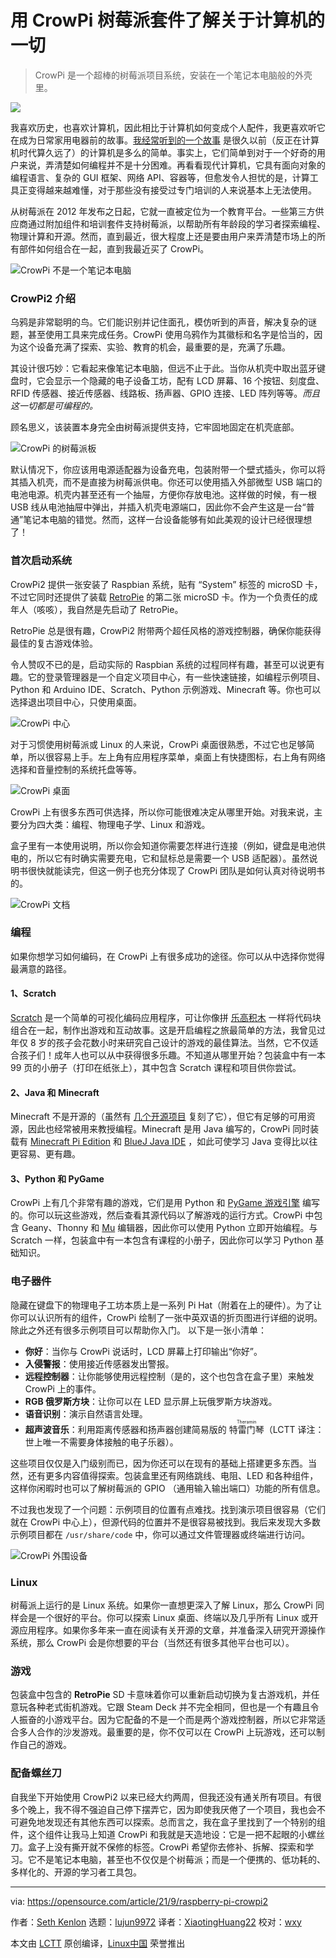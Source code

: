 [#]: subject: "Learn everything about computers with this Raspberry Pi kit"
[#]: via: "https://opensource.com/article/21/9/raspberry-pi-crowpi2"
[#]: author: "Seth Kenlon https://opensource.com/users/seth"
[#]: collector: "lujun9972"
[#]: translator: "XiaotingHuang22"
[#]: reviewer: "wxy"
[#]: publisher: "wxy"
[#]: url: "https://linux.cn/article-15656-1.html"

用 CrowPi 树莓派套件了解关于计算机的一切
======

> CrowPi 是一个超棒的树莓派项目系统，安装在一个笔记本电脑般的外壳里。

![][0]

我喜欢历史，也喜欢计算机，因此相比于计算机如何变成个人配件，我更喜欢听它在成为日常家用电器前的故事。[我经常听到的一个故事][2] 是很久以前（反正在计算机时代算久远了）的计算机是多么的简单。事实上，它们简单到对于一个好奇的用户来说，弄清楚如何编程并不是十分困难。再看看现代计算机，它具有面向对象的编程语言、复杂的 GUI 框架、网络 API、容器等，但愈发令人担忧的是，计算工具正变得越来越难懂，对于那些没有接受过专门培训的人来说基本上无法使用。

从树莓派在 2012 年发布之日起，它就一直被定位为一个教育平台。一些第三方供应商通过附加组件和培训套件支持树莓派，以帮助所有年龄段的学习者探索编程、物理计算和开源。然而，直到最近，很大程度上还是要由用户来弄清楚市场上的所有部件如何组合在一起，直到我最近买了 CrowPi。

![CrowPi 不是一个笔记本电脑][3]

### CrowPi2 介绍

乌鸦是非常聪明的鸟。它们能识别并记住面孔，模仿听到的声音，解决复杂的谜题，甚至使用工具来完成任务。CrowPi 使用乌鸦作为其徽标和名字是恰当的，因为这个设备充满了探索、实验、教育的机会，最重要的是，充满了乐趣。

其设计很巧妙：它看起来像笔记本电脑，但远不止于此。当你从机壳中取出蓝牙键盘时，它会显示一个隐藏的电子设备工坊，配有 LCD 屏幕、16 个按钮、刻度盘、RFID 传感器、接近传感器、线路板、扬声器、GPIO 连接、LED 阵列等等。_而且这一切都是可编程的。_

顾名思义，该装置本身完全由树莓派提供支持，它牢固地固定在机壳底部。

![CrowPi 的树莓派板][5]

默认情况下，你应该用电源适配器为设备充电，包装附带一个壁式插头，你可以将其插入机壳，而不是直接为树莓派供电。你还可以使用插入外部微型 USB 端口的电池电源。机壳内甚至还有一个抽屉，方便你存放电池。这样做的时候，有一根 USB 线从电池抽屉中弹出，并插入机壳电源端口，因此你不会产生这是一台“普通”笔记本电脑的错觉。然而，这样一台设备能够有如此美观的设计已经很理想了！

### 首次启动系统

CrowPi2 提供一张安装了 Raspbian 系统，贴有 “System” 标签的 microSD 卡，不过它同时还提供了装载 [RetroPie][6] 的第二张 microSD 卡。作为一个负责任的成年人（咳咳），我自然是先启动了 RetroPie。

RetroPie 总是很有趣，CrowPi2 附带两个超任风格的游戏控制器，确保你能获得最佳的复古游戏体验。

令人赞叹不已的是，启动实际的 Raspbian 系统的过程同样有趣，甚至可以说更有趣。它的登录管理器是一个自定义项目中心，有一些快速链接，如编程示例项目、Python 和 Arduino IDE、Scratch、Python 示例游戏、Minecraft 等。你也可以选择退出项目中心，只使用桌面。

![CrowPi 中心][7]

对于习惯使用树莓派或 Linux 的人来说，CrowPi 桌面很熟悉，不过它也足够简单，所以很容易上手。左上角有应用程序菜单，桌面上有快捷图标，右上角有网络选择和音量控制的系统托盘等等。

![CrowPi 桌面][8]

CrowPi 上有很多东西可供选择，所以你可能很难决定从哪里开始。对我来说，主要分为四大类：编程、物理电子学、Linux 和游戏。

盒子里有一本使用说明，所以你会知道你需要怎样进行连接（例如，键盘是电池供电的，所以它有时确实需要充电，它和鼠标总是需要一个 USB 适配器）。虽然说明书很快就能读完，但这一例子也充分体现了 CrowPi 团队是如何认真对待说明书的。

![CrowPi 文档][9]

### 编程

如果你想学习如何编码，在 CrowPi 上有很多成功的途径。你可以从中选择你觉得最满意的路径。

#### 1、Scratch

[Scratch][10] 是一个简单的可视化编码应用程序，可让你像拼 [乐高积木][11] 一样将代码块组合在一起，制作出游戏和互动故事。这是开启编程之旅最简单的方法，我曾见过年仅 8 岁的孩子会花数小时来研究自己设计的游戏的最佳算法。当然，它不仅适合孩子们！成年人也可以从中获得很多乐趣。不知道从哪里开始？包装盒中有一本 99 页的小册子（打印在纸张上），其中包含 Scratch 课程和项目供你尝试。

#### 2、Java 和 Minecraft

Minecraft 不是开源的（虽然有 [几个开源项目][12] 复刻了它），但它有足够的可用资源，因此也经常被用来教授编程。Minecraft 是用 Java 编写的，CrowPi 同时装载有 [Minecraft Pi Edition][13] 和 [BlueJ Java IDE][14] ，如此可使学习 Java 变得比以往更容易、更有趣。

#### 3、Python 和 PyGame

CrowPi 上有几个非常有趣的游戏，它们是用 Python 和 [PyGame 游戏引擎][15] 编写的。你可以玩这些游戏，然后查看其源代码以了解游戏的运行方式。CrowPi 中包含 Geany、Thonny 和 [Mu][16] 编辑器，因此你可以使用 Python 立即开始编程。与 Scratch 一样，包装盒中有一本包含有课程的小册子，因此你可以学习 Python 基础知识。

### 电子器件

隐藏在键盘下的物理电子工坊本质上是一系列 Pi Hat（附着在上的硬件）。为了让你可以认识所有的组件，CrowPi 绘制了一张中英双语的折页图进行详细的说明。除此之外还有很多示例项目可以帮助你入门。 以下是一张小清单：

  * **你好**：当你与 CrowPi 说话时，LCD 屏幕上打印输出“你好”。
  * **入侵警报**：使用接近传感器发出警报。
  * **远程控制器**：让你能够使用远程控制（是的，这个也包含在盒子里）来触发 CrowPi 上的事件。
  * **RGB 俄罗斯方块**：让你可以在 LED 显示屏上玩俄罗斯方块游戏。
  * **语音识别**：演示自然语言处理。
  * **超声波音乐**：利用距离传感器和扬声器创建简易版的 <ruby>特雷门琴<rt>Theramin</rt></ruby>（LCTT 译注：世上唯一不需要身体接触的电子乐器）。

这些项目仅仅是入门级别而已，因为你还可以在现有的基础上搭建更多东西。当然，还有更多内容值得探索。包装盒里还有网络跳线、电阻、LED 和各种组件，这样你闲暇时也可以了解树莓派的 GPIO （通用输入输出端口）功能的所有信息。

不过我也发现了一个问题：示例项目的位置有点难找。找到演示项目很容易（它们就在 CrowPi 中心上），但源代码的位置并不是很容易被找到。我后来发现大多数示例项目都在 `/usr/share/code` 中，你可以通过文件管理器或终端进行访问。

![CrowPi 外围设备][17]

### Linux

树莓派上运行的是 Linux 系统。如果你一直想更深入了解 Linux，那么 CrowPi 同样会是一个很好的平台。你可以探索 Linux 桌面、终端以及几乎所有 Linux 或开源应用程序。如果你多年来一直在阅读有关开源的文章，并准备深入研究开源操作系统，那么 CrowPi 会是你想要的平台（当然还有很多其他平台也可以）。

### 游戏

包装盒中包含的 **RetroPie** SD 卡意味着你可以重新启动切换为复古游戏机，并任意玩各种老式街机游戏。它跟 Steam Deck 并不完全相同，但也是一个有趣且令人振奋的小游戏平台。因为它配备的不是一个而是两个游戏控制器，所以它非常适合多人合作的沙发游戏。最重要的是，你不仅可以在 CrowPi 上玩游戏，还可以制作自己的游戏。

### 配备螺丝刀

自我坐下开始使用 CrowPi2 以来已经大约两周，但我还没有通关所有项目。有很多个晚上，我不得不强迫自己停下摆弄它，因为即使我厌倦了一个项目，我也会不可避免地发现还有其他东西可以探索。总而言之，我在盒子里找到了一个特别的组件，这个组件让我马上知道 CrowPi 和我就是天造地设：它是一把不起眼的小螺丝刀。盒子上没有撕开就不保修的标签。CrowPi 希望你去修补、拆解、探索和学习。它不是笔记本电脑，甚至也不仅仅是个树莓派；而是一个便携的、低功耗的、多样化的、开源的学习者工具包。

--------------------------------------------------------------------------------

via: https://opensource.com/article/21/9/raspberry-pi-crowpi2

作者：[Seth Kenlon][a]
选题：[lujun9972][b]
译者：[XiaotingHuang22](https://github.com/XiaotingHuang22)
校对：[wxy](https://github.com/wxy)

本文由 [LCTT](https://github.com/LCTT/TranslateProject) 原创编译，[Linux中国](https://linux.cn/) 荣誉推出

[a]: https://opensource.com/users/seth
[b]: https://github.com/lujun9972
[1]: https://opensource.com/sites/default/files/styles/image-full-size/public/lead-images/osdc-lead-teacher-learner.png?itok=rMJqBN5G (Teacher or learner?)
[2]: https://opensource.com/article/21/8/my-first-programming-language
[3]: https://opensource.com/sites/default/files/crowpi-not-laptop.jpeg (CrowPi more than a laptop)
[4]: https://creativecommons.org/licenses/by-sa/4.0/
[5]: https://opensource.com/sites/default/files/crowpi-pi.jpeg (crowpi pi board)
[6]: https://opensource.com/article/19/1/retropie
[7]: https://opensource.com/sites/default/files/crowpi-hub.png (CrowPi hub)
[8]: https://opensource.com/sites/default/files/crowpi-desktop.png (CrowPi desktop)
[9]: https://opensource.com/sites/default/files/crowpi-docs.jpeg (CrowPi docs)
[10]: https://opensource.com/article/20/9/scratch
[11]: https://opensource.com/article/20/6/open-source-virtual-lego
[12]: https://opensource.com/alternatives/minecraft
[13]: https://www.minecraft.net/en-us/edition/pi
[14]: https://opensource.com/article/20/7/ide-java#bluej
[15]: https://opensource.com/downloads/python-gaming-ebook
[16]: https://opensource.com/article/18/8/getting-started-mu-python-editor-beginners
[17]: https://opensource.com/sites/default/files/crowpi-peripherals.jpeg (CrowPi peripherals)
[0]: https://img.linux.net.cn/data/attachment/album/202303/24/170210th71d0o707worogv.jpg